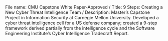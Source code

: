 File name:  CMU Capstone White Paper-Approved /
Title:  9 Steps:  Creating a New Cyber Threat Intelligence Team /
Description:  Master’s Capstone Project in Information Security at Carnegie Mellon University.  Developed a cyber threat intelligence cell for a US defense company; created a 9-step framework derived partially from the intelligence cycle and the Software Engineering Institute’s Cyber Intelligence Tradecraft Report.

